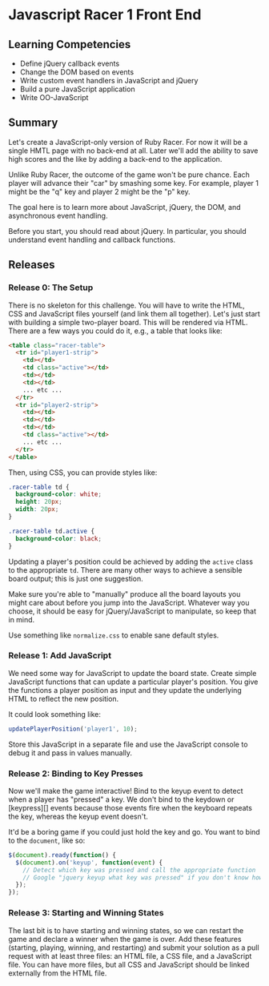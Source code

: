 # Javascript Racer 1 Front End

## Learning Competencies

- Define jQuery callback events
- Change the DOM based on events
- Write custom event handlers in JavaScript and jQuery
- Build a pure JavaScript application
- Write OO-JavaScript

## Summary

Let's create a JavaScript-only version of Ruby Racer. For now it will be a single HMTL page with no back-end at all. Later we'll add the ability to save high scores and the like by adding a back-end to the application.

Unlike Ruby Racer, the outcome of the game won't be pure chance. Each player will advance their "car" by smashing some key. For example, player 1 might be the "q" key and player 2 might be the "p" key.

The goal here is to learn more about JavaScript, jQuery, the DOM, and asynchronous event handling.

Before you start, you should read about jQuery. In particular, you should understand event handling and callback functions.

## Releases
### Release 0: The Setup
There is no skeleton for this challenge. You will have to write the HTML, CSS and JavaScript files yourself (and link them all together).  Let's just start with building a simple two-player board. This will be rendered via HTML. There are a few ways you could do it, e.g., a table that looks like:

```html
<table class="racer-table">
  <tr id="player1-strip">
    <td></td>
    <td class="active"></td>
    <td></td>
    <td></td>
    ... etc ...
  </tr>
  <tr id="player2-strip">
    <td></td>
    <td></td>
    <td></td>
    <td class="active"></td>
    ... etc ...
  </tr>
</table>
```

Then, using CSS, you can provide styles like:

```css
.racer-table td {
  background-color: white;
  height: 20px;
  width: 20px;
}

.racer-table td.active {
  background-color: black;
}
```

Updating a player's position could be achieved by adding the `active` class to the appropriate `td`. There are many other ways to achieve a sensible board output; this is just one suggestion.

Make sure you're able to "manually" produce all the board layouts you might care about before you jump into the JavaScript. Whatever way you choose, it should be easy for jQuery/JavaScript to manipulate, so keep that in mind.

Use something like `normalize.css` to enable sane default styles.

### Release 1: Add JavaScript
We need some way for JavaScript to update the board state. Create simple JavaScript functions that can update a particular player's position. You give the functions a player position as input and they update the underlying HTML to
reflect the new position.

It could look something like:

```javascript
updatePlayerPosition('player1', 10);
```

Store this JavaScript in a separate file and use the JavaScript console to debug it and pass in values manually.

### Release 2: Binding to Key Presses
Now we'll make the game interactive! Bind to the keyup event to detect when a player has "pressed" a key. We don't bind to the keydown or
[keypress][] events because those events fire when the keyboard repeats the key, whereas the keyup event doesn't.

It'd be a boring game if you could just hold the key and go. You want to bind to the `document`, like so:

```javascript
$(document).ready(function() {
  $(document).on('keyup', function(event) {
    // Detect which key was pressed and call the appropriate function
    // Google "jquery keyup what key was pressed" if you don't know how
  });
});
```

### Release 3: Starting and Winning States
The last bit is to have starting and winning states, so we can restart the game and declare a winner when the game is over.  Add these features (starting, playing, winning, and restarting) and submit your solution as a pull request with at least three files: an HTML file, a CSS file, and a JavaScript file. You can have more files, but all CSS and JavaScript should be linked externally from the HTML file.
